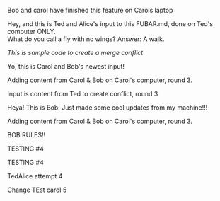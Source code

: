 Bob and carol have finished this feature on Carols laptop


Hey, and this is Ted and Alice's input to this FUBAR.md, done on Ted's computer ONLY.  
What do you call a fly with no wings?  Answer: A walk.


*This is sample code to create a merge conflict*

Yo, this is Carol and Bob's newest input!  


Adding content from Carol & Bob on Carol's computer, round 3.

Input is content from Ted to create conflict, round 3


Heya!  This is Bob.  Just made some cool updates from my machine!!!

Adding content from Carol & Bob on Carol's computer, round 3.

BOB RULES!! 

TESTING #4


TESTING #4

TedAlice attempt 4

Change TEst carol 5
